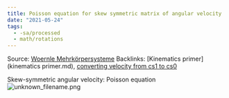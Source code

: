 ```yaml
---
title: Poisson equation for skew symmetric matrix of angular velocity
date: "2021-05-24"
tags:
  - -sa/processed
  - math/rotations
---
```


Source: [Woernle Mehrkörpersysteme](woernle-mehrkörpersysteme.md)
Backlinks: [Kinematics primer](kinematics primer.md), [converting velocity from cs1 to cs0](converting-velocity-from-cs1-to-cs0.md)

Skew-symmetric angular velocity: Poisson equation
![unknown_filename.png](./_resources/Poisson_equation_for_skew_symmetric_matrix_of_angular_velocity.resources/unknown_filename.png)

